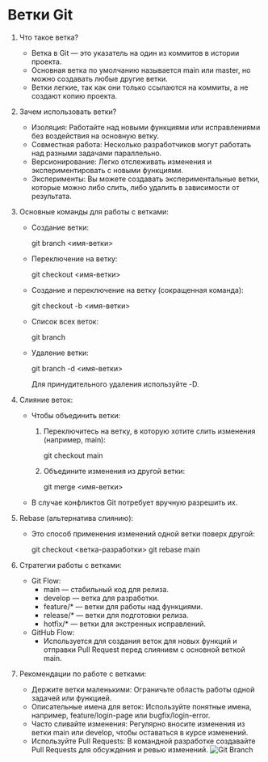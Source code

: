 # Ветки Git

1. Что такое ветка?
   - Ветка в Git — это указатель на один из коммитов в истории проекта.
   - Основная ветка по умолчанию называется main или master, но можно создавать любые другие ветки.
   - Ветки легкие, так как они только ссылаются на коммиты, а не создают копию проекта.

2. Зачем использовать ветки?
   - Изоляция: Работайте над новыми функциями или исправлениями без воздействия на основную ветку.
   - Совместная работа: Несколько разработчиков могут работать над разными задачами параллельно.
   - Версионирование: Легко отслеживать изменения и экспериментировать с новыми функциями.
   - Эксперименты: Вы можете создавать экспериментальные ветки, которые можно либо слить, либо удалить в зависимости от результата.

3. Основные команды для работы с ветками:
   - Создание ветки:
     
     git branch <имя-ветки>
     
   - Переключение на ветку:
     
     git checkout <имя-ветки>
     
   - Создание и переключение на ветку (сокращенная команда):
     
     git checkout -b <имя-ветки>
     
   - Список всех веток:
     
     git branch
     
   - Удаление ветки:
     
     git branch -d <имя-ветки>
     
     Для принудительного удаления используйте -D.

4. Слияние веток:
   - Чтобы объединить ветки:
     1. Переключитесь на ветку, в которую хотите слить изменения (например, main):
        
        git checkout main
        
     2. Объедините изменения из другой ветки:
        
        git merge <имя-ветки>
        
   - В случае конфликтов Git потребует вручную разрешить их.

5. Rebase (альтернатива слиянию):
   - Это способ применения изменений одной ветки поверх другой:
     
     git checkout <ветка-разработки>
     git rebase main
     

6. Стратегии работы с ветками:
   - Git Flow:
     - main — стабильный код для релиза.
     - develop — ветка для разработки.
     - feature/* — ветки для работы над функциями.
     - release/* — ветки для подготовки релиза.
     - hotfix/* — ветки для экстренных исправлений.
   - GitHub Flow:
     - Используется для создания веток для новых функций и отправки Pull Request перед слиянием с основной веткой main.

7. Рекомендации по работе с ветками:
   - Держите ветки маленькими: Ограничьте область работы одной задачей или функцией.
   - Описательные имена для веток: Используйте понятные имена, например, feature/login-page или bugfix/login-error.
   - Часто сливайте изменения: Регулярно вносите изменения из ветки main или develop, чтобы оставаться в курсе изменений.
   - Используйте Pull Requests: В командной разработке создавайте Pull Requests для обсуждения и ревью изменений.
![Git Branch](https://example.com/path/to/git-branch-diagram.png)
